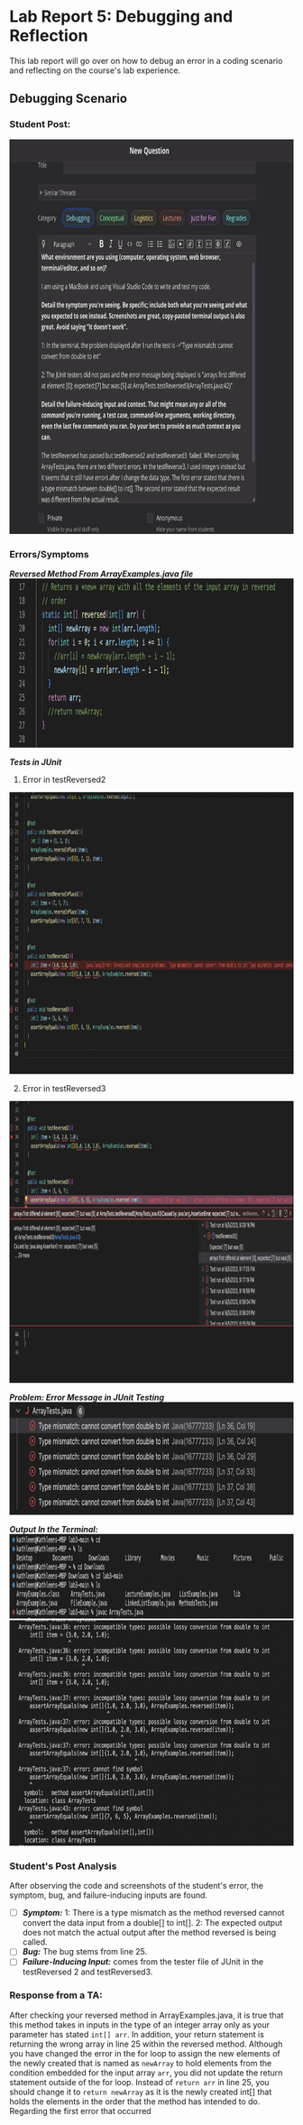 # Lab Report 5: Debugging and Reflection 
This lab report will go over on how to debug an error in a coding scenario and reflecting on the course's lab experience. 

## **Debugging Scenario**
### Student Post: 
<img src="thread.png" width="750" height="700"/>

### **Errors/Symptoms**
***Reversed Method From ArrayExamples.java file*** <br />
<img src="method.png" width="700" height="300"/>

***Tests in JUnit*** <br />
1. Error in testReversed2 <br />
<img src="reverse2.png" width="800" height="500"/>

2. Error in testReversed3 <br />
<img src="reverse3.png" width="800" height="500"/>

***Problem: Error Message in JUnit Testing*** <br />
<img src="JUnit_Error.png" width="800" height="200"/>

***Output In the Terminal:*** <br />
<img src="command.png" width="800" height="150"/>
<img src="compile.png" width="800" height="400"/>

### Student's Post Analysis
After observing the code and screenshots of the student's error, the symptom, bug, and failure-inducing inputs are found. 
- [ ] ***Symptom:*** 1: There is a type mismatch as the method reversed cannot convert the data input from a double[] to int[]. 2: The expected output does not match the actual output after the method reversed is being called. 
- [ ] ***Bug:*** The bug stems from line 25.
- [ ] ***Failure-Inducing Input:*** comes from the tester file of JUnit in the testReversed 2 and testReversed3. 

### Response from a TA: 
After checking your reversed method in ArrayExamples.java, it is true that this method takes in inputs in the type of an integer array only as your parameter has stated ```int[] arr```. In addition, your return statement is returning the wrong array in line 25 within the reversed method. Although you have changed the error in the for loop to assign the new elements of the newly created that is named as `newArray` to hold elements from the condition embedded for the input array `arr`, you did not update the return statement outside of the for loop. Instead of `return arr` in line 25, you should change it to `return newArray` as it is the newly created int[] that holds the elements in the order that the method has intended to do. 
Regarding the first error that occurred
